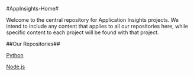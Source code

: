 #AppInsights-Home#

Welcome to the central repository for Application Insights projects. We intend to include any content that applies to all our repositories here, while specific content to each project will be found with that project.


##Our Repositories##

[Python](https://github.com/Microsoft/AppInsights-Python)

[Node.js](https://github.com/Microsoft/AppInsights-node.js)





